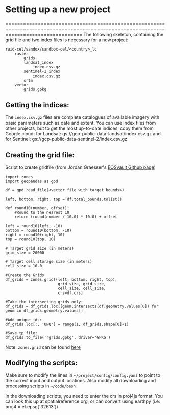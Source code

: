 # Setting up a new project
======================================================================================================================================
The following skeleton, containing the grid file and two index files is necessary for a new project:
```
raid-cel/sandox/sandbox-cel/<country>_lc
    raster
        grids
        landsat_index
            index.csv.gz
        sentinel-2_index
            index.csv.gz
        srtm
    vector
        grids.gpkg
```

## Getting the indices:
The `index.csv.gz` files are complete catalogues of available imagery with basic parameters such as date and extent. You can use index files from other projects, but to get the most up-to-date indices, copy them from Google cloud:
for Landsat: gs://gcp-public-data-landsat/index.csv.gz and for Sentinel: gs://gcp-public-data-sentinel-2/index.csv.gz

## Creating the grid file:
Script to create gridfile (from Jordan Graesser's [EOSvault Github page](https://github.com/jgrss/eosvault))
```
import zones
import geopandas as gpd

df = gpd.read_file(<vector file with target bounds>)

left, bottom, right, top = df.total_bounds.tolist()

def round10(number, offset):
    #Round to the nearest 10
    return (round(number / 10.0) * 10.0) + offset

left = round10(left, -10)
bottom = round10(bottom, -10)
right = round10(right, 10)
top = round10(top, 10)

# Target grid size (in meters)
grid_size = 20000

# Target cell storage size (in meters)
cell_size = 10.0

#Create the Grids
df_grids = zones.grid((left, bottom, right, top),
                       grid_size, grid_size,
                       cell_size, cell_size,
                       crs=df.crs)
                       
#Take the intersecting grids only:
df_grids = df_grids.loc[[geom.intersects(df.geometry.values[0]) for geom in df_grids.geometry.values]]

#Add unique ids:
df_grids.loc[:, 'UNQ'] = range(1, df_grids.shape[0]+1)

#Save tp file:
df_grids.to_file('rgrids.gpkg', driver='GPKG')
```
Note: `zones.grid` can be found [here](https://github.com/jgrss/zones/blob/master/zones/base.py)

## Modifying the scripts:
Make sure to modify the lines in `~/project/config/config.yaml` to point to the correct input and output locations.
Also modify all downloading and processing scripts in `~/code/bash`

In the downloading scripts, you need to enter the crs in proj4js format. You can look this up at spatialreference.org, or can convert using earthpy (i.e: proj4 = et.epsg['32613'])
